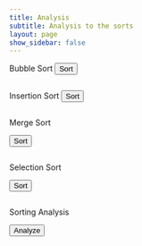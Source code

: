 ```yaml
---
title: Analysis
subtitle: Analysis to the sorts
layout: page
show_sidebar: false
---
```



Bubble Sort
<button onclick="sendSortRequest('bubble')">Sort</button>
<pre id="bubbleResult"></pre>

Insertion Sort
<button onclick="sendSortRequest('insertion')">Sort</button>
<pre id="insertionResult"></pre>

Merge Sort

<button onclick="sendSortRequest('merge')">Sort</button>
<pre id="mergeResult"></pre>

Selection Sort

<button onclick="sendSortRequest('selection')">Sort</button>
<pre id="selectionResult"></pre>

Sorting Analysis

<button onclick="analyzeSorts()">Analyze</button>
<pre id="analysisResult"></pre>

<html lang="en">

<style>
    .box {
      display: inline-block;
      width: 30px;
      height: 30px;
      margin: 0 5px 5px 0;
      display: flex;
      align-items: center;
      justify-content: center;
      font-size: 14px;
    }

    .row {
      display: flex;
    }
  </style>
<head>
  <meta charset="UTF-8">
  <meta name="viewport" content="width=device-width, initial-scale=1.0">
  

<script>
    async function fetchData(url) {
        try {
            const response = await fetch(url);
            if (!response.ok) {
                throw new Error('Network response was not ok');
            }
            return await response.json();
        } catch (error) {
            console.error('Error fetching data:', error);
            return null;
        }
    }

    function visualizeSort(sortType, data) {
        const containerId = sortType + 'Result';
        const container = document.getElementById(containerId);
        container.innerHTML = '';

        const visualization = document.createElement('div');
        visualization.id = sortType + 'Visualization';

        data.forEach((rank, index) => {
            const box = document.createElement('div');
            box.className = 'box';
            box.textContent = rank;
            box.style.backgroundColor = 'blue';
            visualization.appendChild(box);

            // Create a new row after every 5 boxes
            if ((index + 1) % 5 === 0) {
                const row = document.createElement('div');
                row.className = 'row';
                visualization.appendChild(row);
            }
        });

        container.appendChild(visualization);

        animateSort(sortType, data);
    }

    async function animateSort(sortType, data) {
        const visualization = document.getElementById(sortType + 'Visualization');
        const length = data.length;

        for (let i = 0; i < length - 1; i++) {
            for (let j = 0; j < length - i - 1; j++) {
                visualization.children[j].style.backgroundColor = 'yellow';
                visualization.children[j + 1].style.backgroundColor = 'yellow';

                await sleep(500);

                if (data[j] > data[j + 1]) {
                    const temp = data[j];
                    data[j] = data[j + 1];
                    data[j + 1] = temp;

                    updateVisualization(sortType, data);
                }

                visualization.children[j].style.backgroundColor = 'blue'; // Reset to blue
                visualization.children[j + 1].style.backgroundColor = 'blue'; // Reset to blue
            }
        }

        updateVisualization(sortType, data);
    }

    function updateVisualization(sortType, data) {
        const visualization = document.getElementById(sortType + 'Visualization');
        visualization.innerHTML = '';

        data.forEach((rank, index) => {
            const box = document.createElement('div');
            box.className = 'box';
            box.textContent = rank;
            box.style.backgroundColor = 'blue';
            visualization.appendChild(box);

            // Create a new row after every 5 boxes
            if ((index + 1) % 5 === 0) {
                const row = document.createElement('div');
                row.className = 'row';
                visualization.appendChild(row);
            }
        });
    }

    async function sendSortRequest(sortType) {
        const url = 'http://localhost:8062/api/card/';
        const data = await fetchData(url);

        if (data) {
            visualizeSort(sortType, data);
        }
    }

    async function analyzeSorts() {
        const url = 'http://localhost:8062/api/card/';
        const data = await fetchData(url);

        if (data) {
            visualizeSort('analysis', data);
        }
    }

    function sleep(ms) {
        return new Promise(resolve => setTimeout(resolve, ms));
    }
</script>